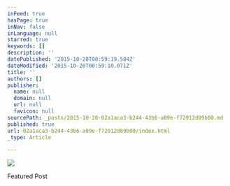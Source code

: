 ```yaml
---
inFeed: true
hasPage: true
inNav: false
inLanguage: null
starred: true
keywords: []
description: ''
datePublished: '2015-10-20T00:59:19.584Z'
dateModified: '2015-10-20T00:59:10.071Z'
title: ''
authors: []
publisher:
  name: null
  domain: null
  url: null
  favicon: null
sourcePath: _posts/2015-10-20-02a1aca3-b244-43b6-a09e-f72912d89b00.md
published: true
url: 02a1aca3-b244-43b6-a09e-f72912d89b00/index.html
_type: Article

---
```

![](https://the-grid-user-content.s3-us-west-2.amazonaws.com/7be808ea-3d33-4e76-b986-cf4413550937.jpg)

Featured Post